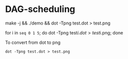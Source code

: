 # DAG-scheduling

make -j && ./demo && dot -Tpng test.dot > test.png 

for i in `seq 0 1 5`; do dot -Tpng test$i.dot > test$i.png; done

To convert from dot to png
```
dot -Tpng test.dot > test.png
```